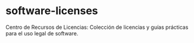 # software-licenses
Centro de Recursos de Licencias: Colección de licencias y guías prácticas para el uso legal de software.
